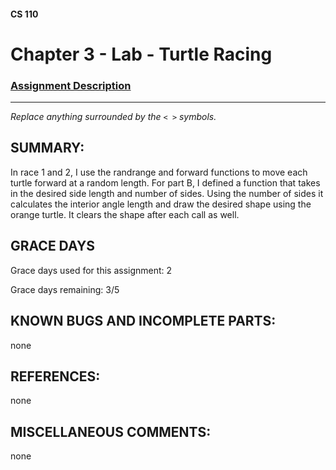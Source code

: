 #### CS 110
# Chapter 3 - Lab - Turtle Racing

### [Assignment Description](https://docs.google.com/document/d/1MWJnOpOaQL3yQb1-FVcj7SZLzLQRGZrbhnpyOL0v6mE/edit?usp=sharing)

***

_Replace anything surrounded by the `< >` symbols._

## SUMMARY:
 In race 1 and 2, I use the randrange and forward functions to move each turtle forward at a random length. For part B, I defined a function that takes in the desired side length and number of sides. Using the number of sides it calculates the interior angle length and draw the desired shape using the orange turtle. It clears the shape after each call as well. 

## GRACE DAYS
Grace days used for this assignment: 2

Grace days remaining: 3/5

## KNOWN BUGS AND INCOMPLETE PARTS:
 none
 
## REFERENCES:
 none

## MISCELLANEOUS COMMENTS:
 none
